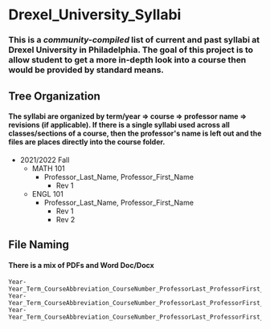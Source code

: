 # Drexel_University_Syllabi
### This is a ***community-compiled*** list of current and past syllabi at Drexel University in Philadelphia. The goal of this project is to allow student to get a more in-depth look into a course then would be provided by standard means.



## Tree Organization
#### The syllabi are organized by term/year => course => professor name => revisions (if applicable). If there is a single syllabi used across all classes/sections of a course, then the professor's name is left out and the files are places directly into the course folder.
- 2021/2022 Fall
  - MATH 101
    - Professor_Last_Name, Professor_First_Name
      - Rev 1
  - ENGL 101
    - Professor_Last_Name, Professor_First_Name
      - Rev 1
      - Rev 2
  <!---
  - ENGL 231
    - Professor
      - Rev 1
  --->

## File Naming
#### There is a mix of PDFs and Word Doc/Docx
    Year-Year_Term_CourseAbbreviation_CourseNumber_ProfessorLast_ProfessorFirst_Rev_##.pdf
    Year-Year_Term_CourseAbbreviation_CourseNumber_ProfessorLast_ProfessorFirst_Rev_##.doc
    Year-Year_Term_CourseAbbreviation_CourseNumber_ProfessorLast_ProfessorFirst_Rev_##.docx
